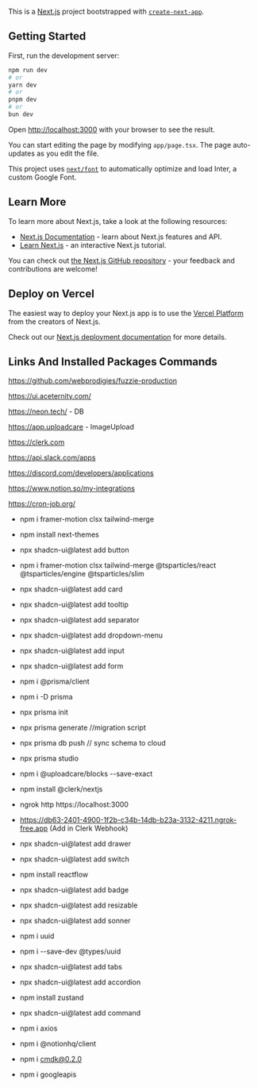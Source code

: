 This is a [Next.js](https://nextjs.org/) project bootstrapped with [`create-next-app`](https://github.com/vercel/next.js/tree/canary/packages/create-next-app).

## Getting Started

First, run the development server:

```bash
npm run dev
# or
yarn dev
# or
pnpm dev
# or
bun dev
```

Open [http://localhost:3000](http://localhost:3000) with your browser to see the result.

You can start editing the page by modifying `app/page.tsx`. The page auto-updates as you edit the file.

This project uses [`next/font`](https://nextjs.org/docs/basic-features/font-optimization) to automatically optimize and load Inter, a custom Google Font.

## Learn More

To learn more about Next.js, take a look at the following resources:

- [Next.js Documentation](https://nextjs.org/docs) - learn about Next.js features and API.
- [Learn Next.js](https://nextjs.org/learn) - an interactive Next.js tutorial.

You can check out [the Next.js GitHub repository](https://github.com/vercel/next.js/) - your feedback and contributions are welcome!

## Deploy on Vercel

The easiest way to deploy your Next.js app is to use the [Vercel Platform](https://vercel.com/new?utm_medium=default-template&filter=next.js&utm_source=create-next-app&utm_campaign=create-next-app-readme) from the creators of Next.js.

Check out our [Next.js deployment documentation](https://nextjs.org/docs/deployment) for more details.

## Links And Installed Packages Commands

https://github.com/webprodigies/fuzzie-production

https://ui.aceternity.com/

https://neon.tech/ - DB

https://app.uploadcare - ImageUpload

https://clerk.com

https://api.slack.com/apps

https://discord.com/developers/applications

https://www.notion.so/my-integrations

https://cron-job.org/


- npm i framer-motion clsx tailwind-merge
- npm install next-themes
- npx shadcn-ui@latest add button
- npm i framer-motion clsx tailwind-merge @tsparticles/react @tsparticles/engine @tsparticles/slim
- npx shadcn-ui@latest add card
- npx shadcn-ui@latest add tooltip
- npx shadcn-ui@latest add separator
- npx shadcn-ui@latest add dropdown-menu
- npx shadcn-ui@latest add input
- npx shadcn-ui@latest add form
- npm i @prisma/client
- npm i -D prisma
- npx prisma init
- npx prisma generate //migration script
- npx prisma db push // sync schema to cloud
- npx prisma studio
- npm i @uploadcare/blocks --save-exact
- npm install @clerk/nextjs
- ngrok http https://localhost:3000
- https://db63-2401-4900-1f2b-c34b-14db-b23a-3132-4211.ngrok-free.app (Add in Clerk Webhook)

- npx shadcn-ui@latest add drawer
- npx shadcn-ui@latest add switch
- npm install reactflow
- npx shadcn-ui@latest add badge
- npx shadcn-ui@latest add resizable
- npx shadcn-ui@latest add sonner
- npm i uuid
- npm i --save-dev @types/uuid
- npx shadcn-ui@latest add tabs
- npx shadcn-ui@latest add accordion
- npm install zustand
- npx shadcn-ui@latest add command
- npm i axios
- npm i @notionhq/client
- npm i cmdk@0.2.0
- npm i googleapis
